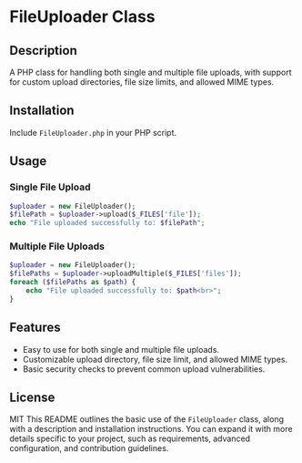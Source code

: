 # FileUploader Class

## Description
A PHP class for handling both single and multiple file uploads, with support for custom upload directories, file size limits, and allowed MIME types.

## Installation
Include `FileUploader.php` in your PHP script.

## Usage
### Single File Upload
```php
$uploader = new FileUploader();
$filePath = $uploader->upload($_FILES['file']);
echo "File uploaded successfully to: $filePath";
```

### Multiple File Uploads
```php
$uploader = new FileUploader();
$filePaths = $uploader->uploadMultiple($_FILES['files']);
foreach ($filePaths as $path) {
    echo "File uploaded successfully to: $path<br>";
}
```

## Features
*   Easy to use for both single and multiple file uploads.
*   Customizable upload directory, file size limit, and allowed MIME types.
*   Basic security checks to prevent common upload vulnerabilities.

## License
MIT
This README outlines the basic use of the `FileUploader` class, along with a description and installation instructions. You can expand it with more details specific to your project, such as requirements, advanced configuration, and contribution guidelines.
